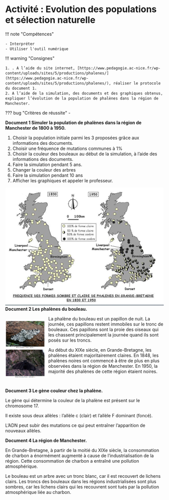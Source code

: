 # Activité : Evolution des populations et sélection naturelle

!!! note "Compétences"

    - Interpréter 
    - Utiliser l'outil numérique

!!! warning "Consignes"

    1. . A l’aide du site internet, [https://www.pedagogie.ac-nice.fr/wp-content/uploads/sites/5/productions/phalenes/](https://www.pedagogie.ac-nice.fr/wp-content/uploads/sites/5/productions/phalenes/), réaliser le protocole  du document 1.
    2. A l’aide de la simulation, des documents et des graphiques obtenus, expliquer l’évolution de la population de phalènes dans la région de Manchester.
    
??? bug "Critères de réussite"
    - 



**Document 1 Simuler la population de phalènes dans la région de Manchester de 1800 à 1950.**

1. Choisir la population initiale parmi les 3 proposées grâce aux informations des documents.
2. Choisir une fréquence de mutations communes à 1%
3. Choisir la couleur des bouleaux au début de la simulation, à l’aide des informations des documents.
4. Faire la simulation pendant 5 ans.
5. Changer la couleur des arbres
6. Faire la simulation pendant 10 ans
7. Afficher les graphiques et appeler le professeur.

![Carte population phalènes](pictures/cartePopPhalenes.png)
**Document 2 Les phalènes du bouleau.**

<div markdown style="display:flex; flex-direction: row;">

<div markdown style="display:flex; flex-direction: column;">


![](pictures/photoPhalenes.png)
</div>

<div markdown style="display:flex; flex-direction: column;">
La phalène du bouleau est un papillon de nuit. La journée, ces papillons restent immobiles sur le tronc de bouleaux. Ces papillons sont la proie des oiseaux qui les chassent principalement la journée quand ils sont posés sur les troncs.

Au début du XIXe siècle, en Grande-Bretagne, les phalènes étaient majoritairement claires. En 1848, les phalènes noires ont commencé à être de plus en plus observées dans la région de Manchester. En 1950, la majorité des phalènes de cette région étaient noires.
</div>
</div>


**Document 3 Le gène couleur chez la phalène.**

Le gène qui détermine la couleur de la phalène est présent sur le chromosome 17.

Il existe sous deux allèles : l’allèle c (clair) et l’allèle F dominant (foncé).

L’ADN peut subir des mutations ce qui peut entraîner l’apparition de nouveaux allèles.

**Document 4 La région de Manchester.**

En Grande-Bretagne, à partir de la moitié du XIXe siècle, la consommation de charbon a énormément augmenté à cause de l’industrialisation de la région. Cette consommation de charbon a entraîné une pollution atmosphérique.

Le bouleau est un arbre avec un tronc blanc, car il est recouvert de lichens clairs. Les troncs des bouleaux dans les régions industrialisées sont plus sombres, car les lichens clairs qui les recouvrent sont tués par la pollution atmosphérique liée au charbon.



